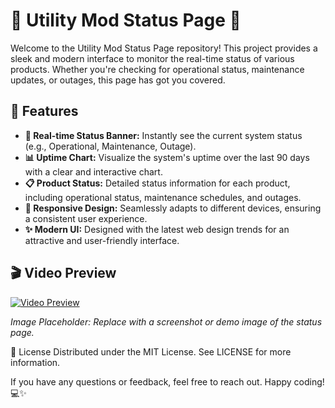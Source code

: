 # 🌟 Utility Mod Status Page 🌟

Welcome to the Utility Mod Status Page repository! This project provides a sleek and modern interface to monitor the real-time status of various products. Whether you're checking for operational status, maintenance updates, or outages, this page has got you covered.

## 🚀 Features

- **🔔 Real-time Status Banner:** Instantly see the current system status (e.g., Operational, Maintenance, Outage).
- **📊 Uptime Chart:** Visualize the system's uptime over the last 90 days with a clear and interactive chart.
- **📋 Product Status:** Detailed status information for each product, including operational status, maintenance schedules, and outages.
- **📱 Responsive Design:** Seamlessly adapts to different devices, ensuring a consistent user experience.
- **✨ Modern UI:** Designed with the latest web design trends for an attractive and user-friendly interface.

## 🎬 Video Preview

[![Video Preview](/path/to/your/image.png)](https://cdn.discordapp.com/attachments/1236241502007464019/1246408760117952614/tilt.mov?ex=665c481d&is=665af69d&hm=6d5059d189b21c4bdbd3e3ebf9b63ac68f8e36d8f5ac0ff6e51ba5b69720eddf&)

*Image Placeholder: Replace with a screenshot or demo image of the status page.*

📜 License
Distributed under the MIT License. See LICENSE for more information.

If you have any questions or feedback, feel free to reach out. Happy coding! 💻✨
